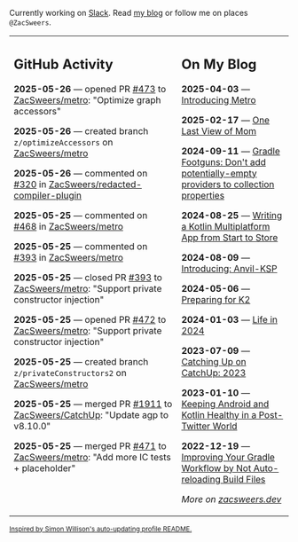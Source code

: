 Currently working on [Slack](https://slack.com/). Read [my blog](https://zacsweers.dev/) or follow me on places `@ZacSweers`.

<table><tr><td valign="top" width="60%">

## GitHub Activity
<!-- githubActivity starts -->
**2025-05-26** — opened PR [#473](https://github.com/ZacSweers/metro/pull/473) to [ZacSweers/metro](https://github.com/ZacSweers/metro): "Optimize graph accessors"

**2025-05-26** — created branch `z/optimizeAccessors` on [ZacSweers/metro](https://github.com/ZacSweers/metro)

**2025-05-26** — commented on [#320](https://github.com/ZacSweers/redacted-compiler-plugin/issues/320#issuecomment-2909686939) in [ZacSweers/redacted-compiler-plugin](https://github.com/ZacSweers/redacted-compiler-plugin)

**2025-05-25** — commented on [#468](https://github.com/ZacSweers/metro/issues/468#issuecomment-2908310459) in [ZacSweers/metro](https://github.com/ZacSweers/metro)

**2025-05-25** — commented on [#393](https://github.com/ZacSweers/metro/pull/393#issuecomment-2908297166) in [ZacSweers/metro](https://github.com/ZacSweers/metro)

**2025-05-25** — closed PR [#393](https://github.com/ZacSweers/metro/pull/393) to [ZacSweers/metro](https://github.com/ZacSweers/metro): "Support private constructor injection"

**2025-05-25** — opened PR [#472](https://github.com/ZacSweers/metro/pull/472) to [ZacSweers/metro](https://github.com/ZacSweers/metro): "Support private constructor injection"

**2025-05-25** — created branch `z/privateConstructors2` on [ZacSweers/metro](https://github.com/ZacSweers/metro)

**2025-05-25** — merged PR [#1911](https://github.com/ZacSweers/CatchUp/pull/1911) to [ZacSweers/CatchUp](https://github.com/ZacSweers/CatchUp): "Update agp to v8.10.0"

**2025-05-25** — merged PR [#471](https://github.com/ZacSweers/metro/pull/471) to [ZacSweers/metro](https://github.com/ZacSweers/metro): "Add more IC tests + placeholder"
<!-- githubActivity ends -->
</td><td valign="top" width="40%">

## On My Blog
<!-- blog starts -->
**2025-04-03** — [Introducing Metro](https://www.zacsweers.dev/introducing-metro/)

**2025-02-17** — [One Last View of Mom](https://www.zacsweers.dev/one-last-view-of-mom/)

**2024-09-11** — [Gradle Footguns: Don't add potentially-empty providers to collection properties](https://www.zacsweers.dev/gradle-footgun-adding-empty-providers-to-collection-properties/)

**2024-08-25** — [Writing a Kotlin Multiplatform App from Start to Store](https://www.zacsweers.dev/writing-a-kotlin-multiplatform-app-from-start-to-store/)

**2024-08-09** — [Introducing: Anvil-KSP](https://www.zacsweers.dev/introducing-anvil-ksp/)

**2024-05-06** — [Preparing for K2](https://www.zacsweers.dev/preparing-for-k2/)

**2024-01-03** — [Life in 2024](https://www.zacsweers.dev/life-in-2024/)

**2023-07-09** — [Catching Up on CatchUp: 2023](https://www.zacsweers.dev/catching-up-on-catchup-2023/)

**2023-01-10** — [Keeping Android and Kotlin Healthy in a Post-Twitter World](https://www.zacsweers.dev/keeping-android-healthy/)

**2022-12-19** — [Improving Your Gradle Workflow by Not Auto-reloading Build Files](https://www.zacsweers.dev/improving-your-workflow-by-not-auto-reloading-build-files/)
<!-- blog ends -->
_More on [zacsweers.dev](https://zacsweers.dev/)_
</td></tr></table>

<sub><a href="https://simonwillison.net/2020/Jul/10/self-updating-profile-readme/">Inspired by Simon Willison's auto-updating profile README.</a></sub>